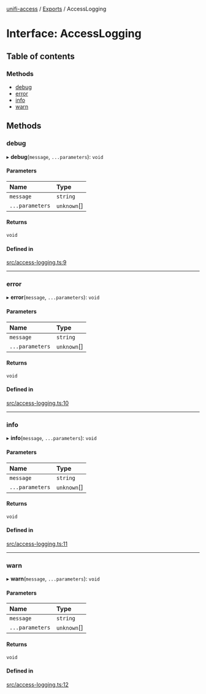 [unifi-access](../README.md) / [Exports](../modules.md) / AccessLogging

# Interface: AccessLogging

## Table of contents

### Methods

- [debug](AccessLogging.md#debug)
- [error](AccessLogging.md#error)
- [info](AccessLogging.md#info)
- [warn](AccessLogging.md#warn)

## Methods

### debug

▸ **debug**(`message`, `...parameters`): `void`

#### Parameters

| Name | Type |
| :------ | :------ |
| `message` | `string` |
| `...parameters` | `unknown`[] |

#### Returns

`void`

#### Defined in

[src/access-logging.ts:9](https://github.com/hjdhjd/unifi-access/blob/e0dcb0f/src/access-logging.ts#L9)

___

### error

▸ **error**(`message`, `...parameters`): `void`

#### Parameters

| Name | Type |
| :------ | :------ |
| `message` | `string` |
| `...parameters` | `unknown`[] |

#### Returns

`void`

#### Defined in

[src/access-logging.ts:10](https://github.com/hjdhjd/unifi-access/blob/e0dcb0f/src/access-logging.ts#L10)

___

### info

▸ **info**(`message`, `...parameters`): `void`

#### Parameters

| Name | Type |
| :------ | :------ |
| `message` | `string` |
| `...parameters` | `unknown`[] |

#### Returns

`void`

#### Defined in

[src/access-logging.ts:11](https://github.com/hjdhjd/unifi-access/blob/e0dcb0f/src/access-logging.ts#L11)

___

### warn

▸ **warn**(`message`, `...parameters`): `void`

#### Parameters

| Name | Type |
| :------ | :------ |
| `message` | `string` |
| `...parameters` | `unknown`[] |

#### Returns

`void`

#### Defined in

[src/access-logging.ts:12](https://github.com/hjdhjd/unifi-access/blob/e0dcb0f/src/access-logging.ts#L12)
